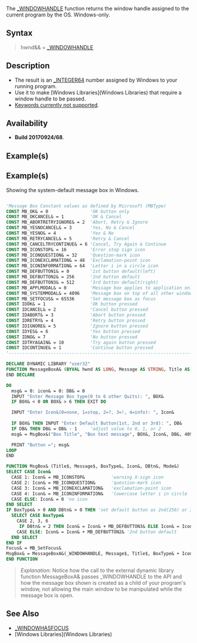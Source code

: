 The [_WINDOWHANDLE](_WINDOWHANDLE) function returns the window handle assigned to the current program by the OS. Windows-only.


## Syntax

>  hwnd&& = [_WINDOWHANDLE](_WINDOWHANDLE)


## Description

* The result is an [_INTEGER64](_INTEGER64) number assigned by Windows to your running program.
* Use it to make [Windows Libraries](Windows Libraries) that require a window handle to be passed.
* [Keywords currently not supported](Keywords_currently_not_supported_by_QB64).


## Availability

* **Build 20170924/68**.


## Example(s)

## Example(s)
 Showing the system-default message box in Windows.

```vb

'Message Box Constant values as defined by Microsoft (MBType)
CONST MB_OK& = 0                'OK button only
CONST MB_OKCANCEL& = 1          'OK & Cancel 
CONST MB_ABORTRETRYIGNORE& = 2  'Abort, Retry & Ignore
CONST MB_YESNOCANCEL& = 3       'Yes, No & Cancel
CONST MB_YESNO& = 4             'Yes & No
CONST MB_RETRYCANCEL& = 5       'Retry & Cancel
CONST MB_CANCELTRYCONTINUE& = 6 'Cancel, Try Again & Continue
CONST MB_ICONSTOP& = 16         'Error stop sign icon
CONST MB_ICONQUESTION& = 32     'Question-mark icon
CONST MB_ICONEXCLAMATION& = 48  'Exclamation-point icon
CONST MB_ICONINFORMATION& = 64  'Letter i in a circle icon
CONST MB_DEFBUTTON1& = 0        '1st button default(left)
CONST MB_DEFBUTTON2& = 256      '2nd button default
CONST MB_DEFBUTTON3& = 512      '3rd button default(right)
CONST MB_APPLMODAL& = 0         'Message box applies to application only
CONST MB_SYSTEMMODAL& = 4096    'Message box on top of all other windows
CONST MB_SETFOCUS& = 65536      'Set message box as focus
CONST IDOK& = 1                 'OK button pressed
CONST IDCANCEL& = 2             'Cancel button pressed
CONST IDABORT& = 3              'Abort button pressed
CONST IDRETRY& = 4              'Retry button pressed
CONST IDIGNORE& = 5             'Ignore button pressed
CONST IDYES& = 6                'Yes button pressed
CONST IDNO& = 7                 'No button pressed
CONST IDTRYAGAIN& = 10          'Try again button pressed
CONST IDCONTINUE& = 1           'Continue button pressed
'----------------------------------------------------------------------------------------

DECLARE DYNAMIC LIBRARY "user32"
FUNCTION MessageBoxA& (BYVAL hwnd AS LONG, Message AS STRING, Title AS STRING, BYVAL MBType AS _UNSIGNED LONG)
END DECLARE

DO
  msg& = 0: icon& = 0: DB& = 0
  INPUT "Enter Message Box type(0 to 6 other Quits): ", BOX&
  IF BOX& < 0 OR BOX& > 6 THEN EXIT DO

  INPUT "Enter Icon&(0=none, 1=stop, 2=?, 3=!, 4=info): ", Icon&
  
  IF BOX& THEN INPUT "Enter Default Button(1st, 2nd or 3rd): ", DB&
  IF DB& THEN DB& = DB& - 1     'adjust value to 0, 1, or 2
  msg& = MsgBox&("Box Title", "Box text message", BOX&, Icon&, DB&, 4096) 'on top of all windows

  PRINT "Button ="; msg&
LOOP
END

FUNCTION MsgBox& (Title$, Message$, BoxType&, Icon&, DBtn&, Mode&)
SELECT CASE Icon&
  CASE 1: Icon& = MB_ICONSTOP&          'warning X-sign icon
  CASE 2: Icon& = MB_ICONQUESTION&      'question-mark icon
  CASE 3: Icon& = MB_ICONEXCLAMATION&   'exclamation-point icon
  CASE 4: Icon& = MB_ICONINFORMATION&   'lowercase letter i in circle
  CASE ELSE: Icon& = 0 'no icon
END SELECT
IF BoxType& > 0 AND DBtn& > 0 THEN 'set default button as 2nd(256) or 3rd(512)
  SELECT CASE BoxType&    
    CASE 2, 3, 6
     IF DBtn& = 2 THEN Icon& = Icon& + MB_DEFBUTTON3& ELSE Icon& = Icon& + MB_DEFBUTTON2& '3 button
    CASE ELSE: Icon& = Icon& + MB_DEFBUTTON2& '2nd button default
  END SELECT
END IF
Focus& = MB_SetFocus&
MsgBox& = MessageBoxA&(_WINDOWHANDLE, Message$, Title$, BoxType& + Icon& + Mode& + Focus&) 'focus on button
END FUNCTION 

```
> *Explanation:* Notice how the call to the external dynamic library function MessageBoxA& passes _WINDOWHANDLE to the API and how the message box shown is created as a child of your program's window, not allowing the main window to be manipulated while the message box is open.

## See Also

* [_WINDOWHASFOCUS](_WINDOWHASFOCUS)
* [Windows Libraries](Windows Libraries)




